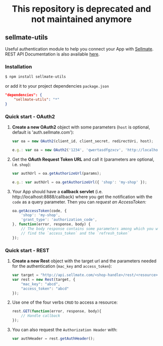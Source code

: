 <h1 align="center">This repository is deprecated and not maintained anymore</h1>

## sellmate-utils

Useful authentication module to help you connect your App with [Sellmate](http://www.sellmate.com).
REST API Documentation is also available [here](http://commercetools.github.com/sellmate-api/).

### Installation

```bash
$ npm install sellmate-utils
```

or add it to your project dependencies `package.json`

```json
"dependencies": {
	"sellmate-utils": "*"
}
```

### Quick start - OAuth2

1. **Create a new OAuth2** object with some parameters (`host` is optional, default is 'auth.sellmate.com'):

	```javascript
	var oa = new OAuth2(client_id, client_secret, redirectUri, host);

	e.g.: var oa = new OAuth2('1234', 'qwertasdfgzxcv', 'http://localhost:8888/callback');
	```

2. Get the **OAuth Request Token URL** and call it (parameters are optional, i.e. `shop`):

	```javascript
	var authUrl = oa.getAuthorizeUrl(params);

	e.g.: var authUrl = oa.getAuthorizeUrl({ 'shop': 'my-shop' });
	```

3. Your App should have a **callback servlet** (i.e. http://localhost:8888/callback) where you get the notification
with the `code` as a query parameter. Then you can **request an AccessToken*:*

	```javascript
	oa.getAccessToken(code, {
		'shop': 'my-shop',
		'grant_type': 'authorization_code',
	}, function(error, response, body) {
		// The body response contains some parameters among which you will 
		// find the `access_token` and the `refresh_token`
	});
	```

### Quick start - REST

1. **Create a new Rest** object with the target url and the parameters needed for the authentication (`mac_key` and `access_token`):

	```javascript
	var target = "http://api.sellmate.com/<shop-handle>/rest/<resource>";	
	var rest = new Rest(target, {
		"mac_key": "abcd",
		"access_token": "abcd"
	});
	```

2. Use one of the four verbs `CRUD` to access a resource:

	```javascript
	rest.GET(function(error, response, body){
		// Handle callback
	});	
	```

3. You can also request the `Authorization Header` with:

	```javascript
	var authHeader = rest.getAuthHeader();
	```
